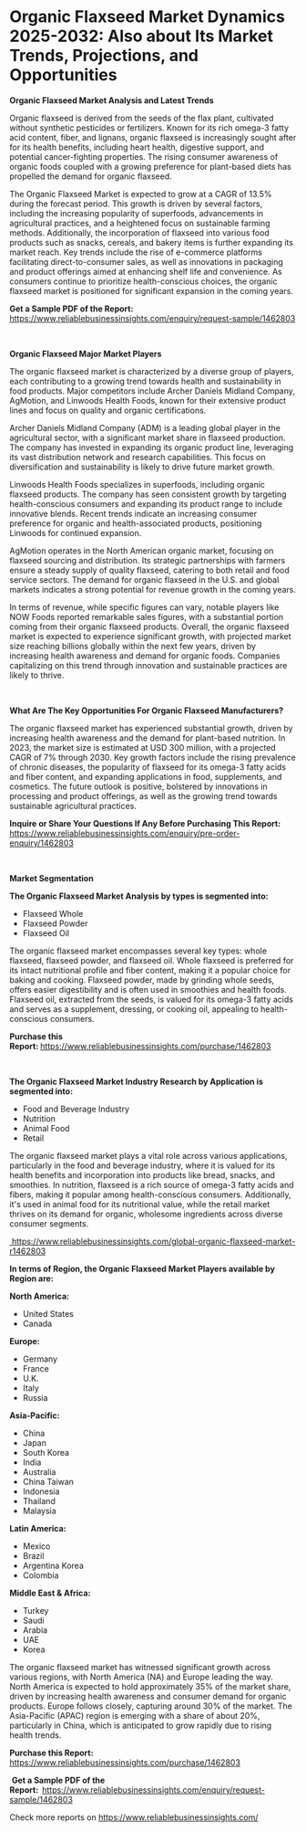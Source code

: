 <p><h1>Organic Flaxseed Market Dynamics 2025-2032: Also about Its Market Trends, Projections, and Opportunities</h1></p><p><strong>Organic Flaxseed Market Analysis and Latest Trends</strong></p>
<p><p>Organic flaxseed is derived from the seeds of the flax plant, cultivated without synthetic pesticides or fertilizers. Known for its rich omega-3 fatty acid content, fiber, and lignans, organic flaxseed is increasingly sought after for its health benefits, including heart health, digestive support, and potential cancer-fighting properties. The rising consumer awareness of organic foods coupled with a growing preference for plant-based diets has propelled the demand for organic flaxseed.</p><p>The Organic Flaxseed Market is expected to grow at a CAGR of 13.5% during the forecast period. This growth is driven by several factors, including the increasing popularity of superfoods, advancements in agricultural practices, and a heightened focus on sustainable farming methods. Additionally, the incorporation of flaxseed into various food products such as snacks, cereals, and bakery items is further expanding its market reach. Key trends include the rise of e-commerce platforms facilitating direct-to-consumer sales, as well as innovations in packaging and product offerings aimed at enhancing shelf life and convenience. As consumers continue to prioritize health-conscious choices, the organic flaxseed market is positioned for significant expansion in the coming years.</p></p>
<p><strong>Get a Sample PDF of the Report:&nbsp;</strong> <a href="https://www.reliablebusinessinsights.com/enquiry/request-sample/1462803?utm_campaign=2752&utm_medium=2&utm_source=Github&utm_content=ia&utm_term=07042025&utm_id=organic-flaxseed">https://www.reliablebusinessinsights.com/enquiry/request-sample/1462803</a></p>
<p>&nbsp;</p>
<p><strong>Organic Flaxseed Major Market Players</strong></p>
<p><p>The organic flaxseed market is characterized by a diverse group of players, each contributing to a growing trend towards health and sustainability in food products. Major competitors include Archer Daniels Midland Company, AgMotion, and Linwoods Health Foods, known for their extensive product lines and focus on quality and organic certifications. </p><p>Archer Daniels Midland Company (ADM) is a leading global player in the agricultural sector, with a significant market share in flaxseed production. The company has invested in expanding its organic product line, leveraging its vast distribution network and research capabilities. This focus on diversification and sustainability is likely to drive future market growth.</p><p>Linwoods Health Foods specializes in superfoods, including organic flaxseed products. The company has seen consistent growth by targeting health-conscious consumers and expanding its product range to include innovative blends. Recent trends indicate an increasing consumer preference for organic and health-associated products, positioning Linwoods for continued expansion.</p><p>AgMotion operates in the North American organic market, focusing on flaxseed sourcing and distribution. Its strategic partnerships with farmers ensure a steady supply of quality flaxseed, catering to both retail and food service sectors. The demand for organic flaxseed in the U.S. and global markets indicates a strong potential for revenue growth in the coming years.</p><p>In terms of revenue, while specific figures can vary, notable players like NOW Foods reported remarkable sales figures, with a substantial portion coming from their organic flaxseed products. Overall, the organic flaxseed market is expected to experience significant growth, with projected market size reaching billions globally within the next few years, driven by increasing health awareness and demand for organic foods. Companies capitalizing on this trend through innovation and sustainable practices are likely to thrive.</p></p>
<p>&nbsp;</p>
<p><strong>What Are The Key Opportunities For Organic Flaxseed Manufacturers?</strong></p>
<p><p>The organic flaxseed market has experienced substantial growth, driven by increasing health awareness and the demand for plant-based nutrition. In 2023, the market size is estimated at USD 300 million, with a projected CAGR of 7% through 2030. Key growth factors include the rising prevalence of chronic diseases, the popularity of flaxseed for its omega-3 fatty acids and fiber content, and expanding applications in food, supplements, and cosmetics. The future outlook is positive, bolstered by innovations in processing and product offerings, as well as the growing trend towards sustainable agricultural practices.</p></p>
<p><strong>Inquire or Share Your Questions If Any Before Purchasing This Report:</strong> <a href="https://www.reliablebusinessinsights.com/enquiry/pre-order-enquiry/1462803?utm_campaign=2752&utm_medium=2&utm_source=Github&utm_content=ia&utm_term=07042025&utm_id=organic-flaxseed">https://www.reliablebusinessinsights.com/enquiry/pre-order-enquiry/1462803</a></p>
<p>&nbsp;</p>
<p><strong>Market Segmentation</strong></p>
<p><strong>The Organic Flaxseed Market Analysis by types is segmented into:</strong></p>
<p><ul><li>Flaxseed Whole</li><li>Flaxseed Powder</li><li>Flaxseed Oil</li></ul></p>
<p><p>The organic flaxseed market encompasses several key types: whole flaxseed, flaxseed powder, and flaxseed oil. Whole flaxseed is preferred for its intact nutritional profile and fiber content, making it a popular choice for baking and cooking. Flaxseed powder, made by grinding whole seeds, offers easier digestibility and is often used in smoothies and health foods. Flaxseed oil, extracted from the seeds, is valued for its omega-3 fatty acids and serves as a supplement, dressing, or cooking oil, appealing to health-conscious consumers.</p></p>
<p><strong>Purchase this Report:&nbsp;</strong><a href="https://www.reliablebusinessinsights.com/purchase/1462803?utm_campaign=2752&utm_medium=2&utm_source=Github&utm_content=ia&utm_term=07042025&utm_id=organic-flaxseed">https://www.reliablebusinessinsights.com/purchase/1462803</a></p>
<p>&nbsp;</p>
<p><strong>The Organic Flaxseed Market Industry Research by Application is segmented into:</strong></p>
<p><ul><li>Food and Beverage Industry</li><li>Nutrition</li><li>Animal Food</li><li>Retail</li></ul></p>
<p><p>The organic flaxseed market plays a vital role across various applications, particularly in the food and beverage industry, where it is valued for its health benefits and incorporation into products like bread, snacks, and smoothies. In nutrition, flaxseed is a rich source of omega-3 fatty acids and fibers, making it popular among health-conscious consumers. Additionally, it's used in animal food for its nutritional value, while the retail market thrives on its demand for organic, wholesome ingredients across diverse consumer segments.</p></p>
<p><a href="https://www.reliablebusinessinsights.com/global-organic-flaxseed-market-r1462803?utm_campaign=2752&utm_medium=2&utm_source=Github&utm_content=ia&utm_term=07042025&utm_id=organic-flaxseed">&nbsp;https://www.reliablebusinessinsights.com/global-organic-flaxseed-market-r1462803</a></p>
<p><strong>In terms of Region, the Organic Flaxseed Market Players available by Region are:</strong></p>
<p>
    <p> <strong> North America: </strong>
        <ul>
            <li>United States</li>
            <li>Canada</li>
        </ul>
        </p> 
    <p> <strong> Europe: </strong>
        <ul>
            <li>Germany</li>
            <li>France</li>
            <li>U.K.</li>
            <li>Italy</li>
            <li>Russia</li>
        </ul>
        </p> 
    <p> <strong> Asia-Pacific: </strong>
        <ul>
            <li>China</li>
            <li>Japan</li>
            <li>South Korea</li>
            <li>India</li>
            <li>Australia</li>
            <li>China Taiwan</li>
            <li>Indonesia</li>
            <li>Thailand</li>
            <li>Malaysia</li>
        </ul>
        </p> 
    <p> <strong> Latin America: </strong>
        <ul>
            <li>Mexico</li>
            <li>Brazil</li>
            <li>Argentina Korea</li>
            <li>Colombia</li>
        </ul>
        </p> 
    <p> <strong> Middle East & Africa: </strong>
        <ul>
            <li>Turkey</li>
            <li>Saudi</li>
            <li>Arabia</li>
            <li>UAE</li>
            <li>Korea</li>
        </ul>
    </p>
    </p>
<p><p>The organic flaxseed market has witnessed significant growth across various regions, with North America (NA) and Europe leading the way. North America is expected to hold approximately 35% of the market share, driven by increasing health awareness and consumer demand for organic products. Europe follows closely, capturing around 30% of the market. The Asia-Pacific (APAC) region is emerging with a share of about 20%, particularly in China, which is anticipated to grow rapidly due to rising health trends.</p></p>
<p><strong>Purchase this Report: </strong><a href="https://www.reliablebusinessinsights.com/purchase/1462803?utm_campaign=2752&utm_medium=2&utm_source=Github&utm_content=ia&utm_term=07042025&utm_id=organic-flaxseed">https://www.reliablebusinessinsights.com/purchase/1462803</a></p>
<p>&nbsp;<strong>Get a Sample PDF of the Report:&nbsp;&nbsp;</strong><a href="https://www.reliablebusinessinsights.com/enquiry/request-sample/1462803?utm_campaign=2752&utm_medium=2&utm_source=Github&utm_content=ia&utm_term=07042025&utm_id=organic-flaxseed">https://www.reliablebusinessinsights.com/enquiry/request-sample/1462803</a></p>
<p><strong></strong></p>
<p>Check more reports on <a href="https://www.reliablebusinessinsights.com/?utm_campaign=2752&utm_medium=2&utm_source=Github&utm_content=ia&utm_term=07042025&utm_id=organic-flaxseed">https://www.reliablebusinessinsights.com/</a></p>